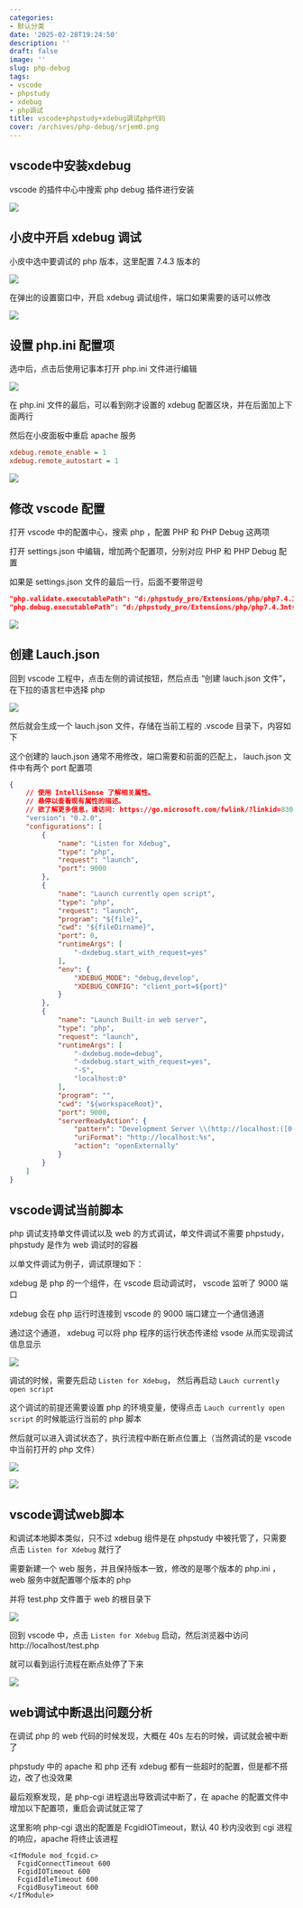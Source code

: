 ```yaml
---
categories:
- 默认分类
date: '2025-02-28T19:24:50'
description: ''
draft: false
image: ''
slug: php-debug
tags:
- vscode
- phpstudy
- xdebug
- php调试
title: vscode+phpstudy+xdebug调试php代码
cover: /archives/php-debug/srjem0.png
---
```


## vscode中安装xdebug

vscode 的插件中心中搜索 php debug 插件进行安装

![](/archives/php-debug/srjem0.png)


## 小皮中开启 xdebug 调试

小皮中选中要调试的 php 版本，这里配置 7.4.3 版本的

![](/archives/php-debug/st9tf5.png)

在弹出的设置窗口中，开启 xdebug 调试组件，端口如果需要的话可以修改

![](/archives/php-debug/styqry.png)

## 设置 php.ini 配置项

选中后，点击后使用记事本打开 php.ini 文件进行编辑

![](/archives/php-debug/svplsg.png)

在 php.ini 文件的最后，可以看到刚才设置的 xdebug 配置区块，并在后面加上下面两行

然后在小皮面板中重启 apache 服务

```ini
xdebug.remote_enable = 1
xdebug.remote_autostart = 1
```

![](/archives/php-debug/swez43.png)

## 修改 vscode 配置

打开 vscode 中的配置中心，搜索 php ，配置 PHP 和 PHP Debug 这两项

打开 settings.json 中编辑，增加两个配置项，分别对应  PHP 和 PHP Debug 配置

如果是 settings.json 文件的最后一行，后面不要带逗号

```json
"php.validate.executablePath": "d:/phpstudy_pro/Extensions/php/php7.4.3nts/php.exe",
"php.debug.executablePath": "d:/phpstudy_pro/Extensions/php/php7.4.3nts/php.exe"
```

![](/archives/php-debug/szw3hw.png)


## 创建 Lauch.json

回到 vscode 工程中，点击左侧的调试按钮，然后点击 “创建 lauch.json 文件”，在下拉的语言栏中选择 php 

![](/archives/php-debug/tuajic.png)

然后就会生成一个 lauch.json 文件，存储在当前工程的 .vscode 目录下，内容如下

这个创建的 lauch.json 通常不用修改，端口需要和前面的匹配上， lauch.json 文件中有两个 port 配置项

 
```json
{
    // 使用 IntelliSense 了解相关属性。 
    // 悬停以查看现有属性的描述。
    // 欲了解更多信息，请访问: https://go.microsoft.com/fwlink/?linkid=830387
    "version": "0.2.0",
    "configurations": [
        {
            "name": "Listen for Xdebug",
            "type": "php",
            "request": "launch",
            "port": 9000
        },
        {
            "name": "Launch currently open script",
            "type": "php",
            "request": "launch",
            "program": "${file}",
            "cwd": "${fileDirname}",
            "port": 0,
            "runtimeArgs": [
                "-dxdebug.start_with_request=yes"
            ],
            "env": {
                "XDEBUG_MODE": "debug,develop",
                "XDEBUG_CONFIG": "client_port=${port}"
            }
        },
        {
            "name": "Launch Built-in web server",
            "type": "php",
            "request": "launch",
            "runtimeArgs": [
                "-dxdebug.mode=debug",
                "-dxdebug.start_with_request=yes",
                "-S",
                "localhost:0"
            ],
            "program": "",
            "cwd": "${workspaceRoot}",
            "port": 9000,
            "serverReadyAction": {
                "pattern": "Development Server \\(http://localhost:([0-9]+)\\) started",
                "uriFormat": "http://localhost:%s",
                "action": "openExternally"
            }
        }
    ]
}
```

## vscode调试当前脚本

php 调试支持单文件调试以及 web 的方式调试，单文件调试不需要 phpstudy，phpstudy 是作为 web 调试时的容器

以单文件调试为例子，调试原理如下：

xdebug 是 php 的一个组件，在 vscode 启动调试时， vscode 监听了 9000 端口

xdebug 会在 php 运行时连接到 vscode 的 9000 端口建立一个通信通道

通过这个通道， xdebug 可以将 php 程序的运行状态传递给 vsode 从而实现调试信息显示


![](/archives/php-debug/uons5p.png)

调试的时候，需要先启动 `Listen for Xdebug`， 然后再启动 `Lauch currently open script`

这个调试的前提还需要设置 php 的环境变量，使得点击 `Lauch currently open script` 的时候能运行当前的 php 脚本

然后就可以进入调试状态了，执行流程中断在断点位置上（当然调试的是 vscode 中当前打开的 php 文件）

![](/archives/php-debug/upbiu2.png)

![](/archives/php-debug/uqfnot.png)

## vscode调试web脚本

和调试本地脚本类似，只不过 xdebug 组件是在 phpstudy 中被托管了，只需要点击 `Listen for Xdebug` 就行了

需要新建一个 web 服务，并且保持版本一致，修改的是哪个版本的 php.ini ，web 服务中就配置哪个版本的 php 

并将 test.php 文件置于 web 的根目录下

![](/archives/php-debug/f6kepm.png)

回到 vscode 中，点击 `Listen for Xdebug` 启动，然后浏览器中访问 http://localhost/test.php

就可以看到运行流程在断点处停了下来

![](/archives/php-debug/fddm63.png)


## web调试中断退出问题分析

在调试 php 的 web 代码的时候发现，大概在 40s 左右的时候，调试就会被中断了

phpstudy 中的 apache 和 php 还有 xdebug 都有一些超时的配置，但是都不搭边，改了也没效果

最后观察发现，是 php-cgi 进程退出导致调试中断了，在 apache 的配置文件中增加以下配置项，重启会调试就正常了

这里影响 php-cgi 退出的配置是 FcgidIOTimeout，默认 40 秒内没收到 cgi 进程的响应，apache 将终止该进程

```
<IfModule mod_fcgid.c>
  FcgidConnectTimeout 600
  FcgidIOTimeout 600
  FcgidIdleTimeout 600
  FcgidBusyTimeout 600
</IfModule>
```
